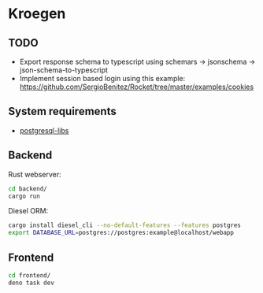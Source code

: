 # Kroegen

## TODO

- Export response schema to typescript using schemars -> jsonschema -> json-schema-to-typescript
- Implement session based login using this example: https://github.com/SergioBenitez/Rocket/tree/master/examples/cookies

## System requirements

- [postgresql-libs](https://archlinux.org/packages/extra/x86_64/postgresql-libs/)

## Backend

Rust webserver:  
```bash
cd backend/
cargo run
```

Diesel ORM:
```bash
cargo install diesel_cli --no-default-features --features postgres
export DATABASE_URL=postgres://postgres:example@localhost/webapp
```


## Frontend

```bash
cd frontend/
deno task dev
```
